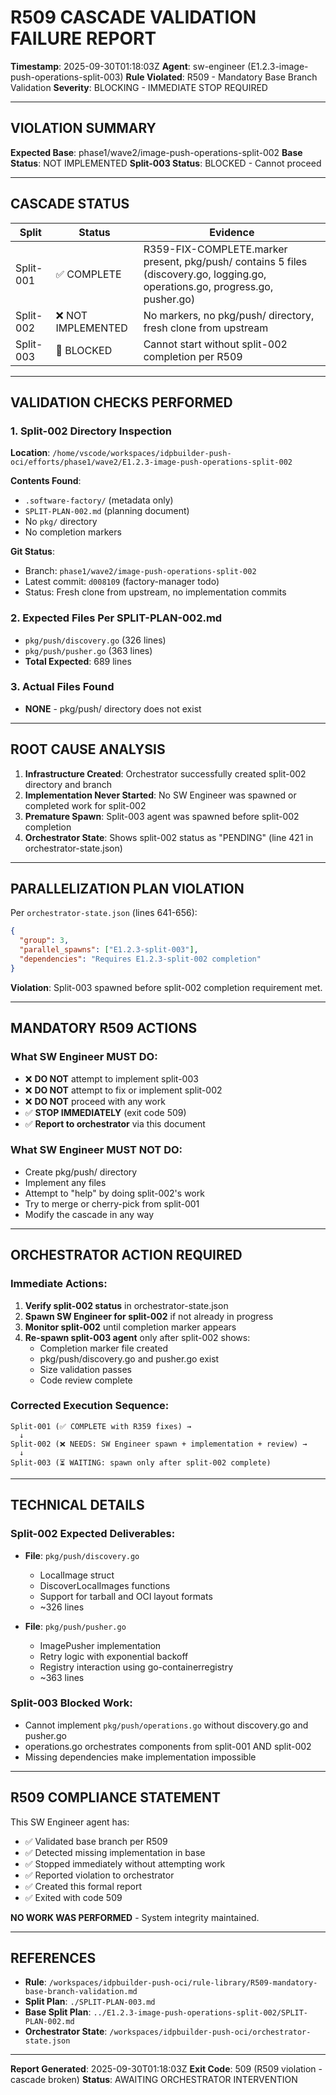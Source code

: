 # R509 CASCADE VALIDATION FAILURE REPORT

**Timestamp**: 2025-09-30T01:18:03Z
**Agent**: sw-engineer (E1.2.3-image-push-operations-split-003)
**Rule Violated**: R509 - Mandatory Base Branch Validation
**Severity**: BLOCKING - IMMEDIATE STOP REQUIRED

---

## VIOLATION SUMMARY

**Expected Base**: phase1/wave2/image-push-operations-split-002
**Base Status**: NOT IMPLEMENTED
**Split-003 Status**: BLOCKED - Cannot proceed

---

## CASCADE STATUS

| Split | Status | Evidence |
|-------|--------|----------|
| Split-001 | ✅ COMPLETE | R359-FIX-COMPLETE.marker present, pkg/push/ contains 5 files (discovery.go, logging.go, operations.go, progress.go, pusher.go) |
| Split-002 | ❌ NOT IMPLEMENTED | No markers, no pkg/push/ directory, fresh clone from upstream |
| Split-003 | 🚫 BLOCKED | Cannot start without split-002 completion per R509 |

---

## VALIDATION CHECKS PERFORMED

### 1. Split-002 Directory Inspection
**Location**: `/home/vscode/workspaces/idpbuilder-push-oci/efforts/phase1/wave2/E1.2.3-image-push-operations-split-002`

**Contents Found**:
- `.software-factory/` (metadata only)
- `SPLIT-PLAN-002.md` (planning document)
- No `pkg/` directory
- No completion markers

**Git Status**:
- Branch: `phase1/wave2/image-push-operations-split-002`
- Latest commit: `d008109` (factory-manager todo)
- Status: Fresh clone from upstream, no implementation commits

### 2. Expected Files Per SPLIT-PLAN-002.md
- `pkg/push/discovery.go` (326 lines)
- `pkg/push/pusher.go` (363 lines)
- **Total Expected**: 689 lines

### 3. Actual Files Found
- **NONE** - pkg/push/ directory does not exist

---

## ROOT CAUSE ANALYSIS

1. **Infrastructure Created**: Orchestrator successfully created split-002 directory and branch
2. **Implementation Never Started**: No SW Engineer was spawned or completed work for split-002
3. **Premature Spawn**: Split-003 agent was spawned before split-002 completion
4. **Orchestrator State**: Shows split-002 status as "PENDING" (line 421 in orchestrator-state.json)

---

## PARALLELIZATION PLAN VIOLATION

Per `orchestrator-state.json` (lines 641-656):

```json
{
  "group": 3,
  "parallel_spawns": ["E1.2.3-split-003"],
  "dependencies": "Requires E1.2.3-split-002 completion"
}
```

**Violation**: Split-003 spawned before split-002 completion requirement met.

---

## MANDATORY R509 ACTIONS

### What SW Engineer MUST DO:
- ❌ **DO NOT** attempt to implement split-003
- ❌ **DO NOT** attempt to fix or implement split-002
- ❌ **DO NOT** proceed with any work
- ✅ **STOP IMMEDIATELY** (exit code 509)
- ✅ **Report to orchestrator** via this document

### What SW Engineer MUST NOT DO:
- Create pkg/push/ directory
- Implement any files
- Attempt to "help" by doing split-002's work
- Try to merge or cherry-pick from split-001
- Modify the cascade in any way

---

## ORCHESTRATOR ACTION REQUIRED

### Immediate Actions:
1. **Verify split-002 status** in orchestrator-state.json
2. **Spawn SW Engineer for split-002** if not already in progress
3. **Monitor split-002** until completion marker appears
4. **Re-spawn split-003 agent** only after split-002 shows:
   - Completion marker file created
   - pkg/push/discovery.go and pusher.go exist
   - Size validation passes
   - Code review complete

### Corrected Execution Sequence:
```
Split-001 (✅ COMPLETE with R359 fixes) →
  ↓
Split-002 (❌ NEEDS: SW Engineer spawn + implementation + review) →
  ↓
Split-003 (⏳ WAITING: spawn only after split-002 complete)
```

---

## TECHNICAL DETAILS

### Split-002 Expected Deliverables:
- **File**: `pkg/push/discovery.go`
  - LocalImage struct
  - DiscoverLocalImages functions
  - Support for tarball and OCI layout formats
  - ~326 lines

- **File**: `pkg/push/pusher.go`
  - ImagePusher implementation
  - Retry logic with exponential backoff
  - Registry interaction using go-containerregistry
  - ~363 lines

### Split-003 Blocked Work:
- Cannot implement `pkg/push/operations.go` without discovery.go and pusher.go
- operations.go orchestrates components from split-001 AND split-002
- Missing dependencies make implementation impossible

---

## R509 COMPLIANCE STATEMENT

This SW Engineer agent has:
- ✅ Validated base branch per R509
- ✅ Detected missing implementation in base
- ✅ Stopped immediately without attempting work
- ✅ Reported violation to orchestrator
- ✅ Created this formal report
- ✅ Exited with code 509

**NO WORK WAS PERFORMED** - System integrity maintained.

---

## REFERENCES

- **Rule**: `/workspaces/idpbuilder-push-oci/rule-library/R509-mandatory-base-branch-validation.md`
- **Split Plan**: `./SPLIT-PLAN-003.md`
- **Base Split Plan**: `../E1.2.3-image-push-operations-split-002/SPLIT-PLAN-002.md`
- **Orchestrator State**: `/workspaces/idpbuilder-push-oci/orchestrator-state.json`

---

**Report Generated**: 2025-09-30T01:18:03Z
**Exit Code**: 509 (R509 violation - cascade broken)
**Status**: AWAITING ORCHESTRATOR INTERVENTION